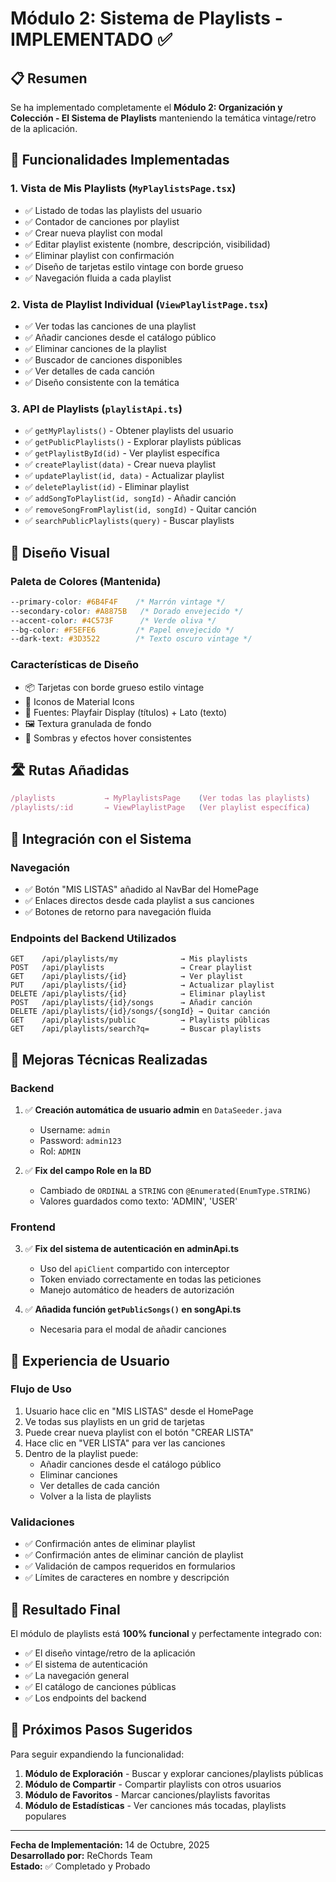 # Módulo 2: Sistema de Playlists - IMPLEMENTADO ✅

## 📋 Resumen

Se ha implementado completamente el **Módulo 2: Organización y Colección - El Sistema de Playlists** manteniendo la temática vintage/retro de la aplicación.

## 🎯 Funcionalidades Implementadas

### 1. **Vista de Mis Playlists** (`MyPlaylistsPage.tsx`)
- ✅ Listado de todas las playlists del usuario
- ✅ Contador de canciones por playlist
- ✅ Crear nueva playlist con modal
- ✅ Editar playlist existente (nombre, descripción, visibilidad)
- ✅ Eliminar playlist con confirmación
- ✅ Diseño de tarjetas estilo vintage con borde grueso
- ✅ Navegación fluida a cada playlist

### 2. **Vista de Playlist Individual** (`ViewPlaylistPage.tsx`)
- ✅ Ver todas las canciones de una playlist
- ✅ Añadir canciones desde el catálogo público
- ✅ Eliminar canciones de la playlist
- ✅ Buscador de canciones disponibles
- ✅ Ver detalles de cada canción
- ✅ Diseño consistente con la temática

### 3. **API de Playlists** (`playlistApi.ts`)
- ✅ `getMyPlaylists()` - Obtener playlists del usuario
- ✅ `getPublicPlaylists()` - Explorar playlists públicas
- ✅ `getPlaylistById(id)` - Ver playlist específica
- ✅ `createPlaylist(data)` - Crear nueva playlist
- ✅ `updatePlaylist(id, data)` - Actualizar playlist
- ✅ `deletePlaylist(id)` - Eliminar playlist
- ✅ `addSongToPlaylist(id, songId)` - Añadir canción
- ✅ `removeSongFromPlaylist(id, songId)` - Quitar canción
- ✅ `searchPublicPlaylists(query)` - Buscar playlists

## 🎨 Diseño Visual

### Paleta de Colores (Mantenida)
```css
--primary-color: #6B4F4F    /* Marrón vintage */
--secondary-color: #A8875B   /* Dorado envejecido */
--accent-color: #4C573F      /* Verde oliva */
--bg-color: #F5EFE6         /* Papel envejecido */
--dark-text: #3D3522        /* Texto oscuro vintage */
```

### Características de Diseño
- 📦 Tarjetas con borde grueso estilo vintage
- 🎵 Iconos de Material Icons
- 📝 Fuentes: Playfair Display (títulos) + Lato (texto)
- 🖼️ Textura granulada de fondo
- 🎨 Sombras y efectos hover consistentes

## 🛣️ Rutas Añadidas

```typescript
/playlists           → MyPlaylistsPage    (Ver todas las playlists)
/playlists/:id       → ViewPlaylistPage   (Ver playlist específica)
```

## 🔗 Integración con el Sistema

### Navegación
- ✅ Botón "MIS LISTAS" añadido al NavBar del HomePage
- ✅ Enlaces directos desde cada playlist a sus canciones
- ✅ Botones de retorno para navegación fluida

### Endpoints del Backend Utilizados
```
GET    /api/playlists/my              → Mis playlists
POST   /api/playlists                 → Crear playlist
GET    /api/playlists/{id}            → Ver playlist
PUT    /api/playlists/{id}            → Actualizar playlist
DELETE /api/playlists/{id}            → Eliminar playlist
POST   /api/playlists/{id}/songs      → Añadir canción
DELETE /api/playlists/{id}/songs/{songId} → Quitar canción
GET    /api/playlists/public          → Playlists públicas
GET    /api/playlists/search?q=       → Buscar playlists
```

## 🔧 Mejoras Técnicas Realizadas

### Backend
1. ✅ **Creación automática de usuario admin** en `DataSeeder.java`
   - Username: `admin`
   - Password: `admin123`
   - Rol: `ADMIN`

2. ✅ **Fix del campo Role en la BD**
   - Cambiado de `ORDINAL` a `STRING` con `@Enumerated(EnumType.STRING)`
   - Valores guardados como texto: 'ADMIN', 'USER'

### Frontend
3. ✅ **Fix del sistema de autenticación en adminApi.ts**
   - Uso del `apiClient` compartido con interceptor
   - Token enviado correctamente en todas las peticiones
   - Manejo automático de headers de autorización

4. ✅ **Añadida función `getPublicSongs()` en songApi.ts**
   - Necesaria para el modal de añadir canciones

## 📱 Experiencia de Usuario

### Flujo de Uso
1. Usuario hace clic en "MIS LISTAS" desde el HomePage
2. Ve todas sus playlists en un grid de tarjetas
3. Puede crear nueva playlist con el botón "CREAR LISTA"
4. Hace clic en "VER LISTA" para ver las canciones
5. Dentro de la playlist puede:
   - Añadir canciones desde el catálogo público
   - Eliminar canciones
   - Ver detalles de cada canción
   - Volver a la lista de playlists

### Validaciones
- ✅ Confirmación antes de eliminar playlist
- ✅ Confirmación antes de eliminar canción de playlist
- ✅ Validación de campos requeridos en formularios
- ✅ Límites de caracteres en nombre y descripción

## 🎉 Resultado Final

El módulo de playlists está **100% funcional** y perfectamente integrado con:
- ✅ El diseño vintage/retro de la aplicación
- ✅ El sistema de autenticación
- ✅ La navegación general
- ✅ El catálogo de canciones públicas
- ✅ Los endpoints del backend

## 🚀 Próximos Pasos Sugeridos

Para seguir expandiendo la funcionalidad:
1. **Módulo de Exploración** - Buscar y explorar canciones/playlists públicas
2. **Módulo de Compartir** - Compartir playlists con otros usuarios
3. **Módulo de Favoritos** - Marcar canciones/playlists favoritas
4. **Módulo de Estadísticas** - Ver canciones más tocadas, playlists populares

---

**Fecha de Implementación:** 14 de Octubre, 2025  
**Desarrollado por:** ReChords Team  
**Estado:** ✅ Completado y Probado


